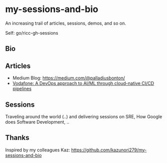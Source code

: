 # my-sessions-and-bio
An increasing trail of articles, sessions, demos, and so on.

Self: go/ricc-gh-sessions

## Bio


## Articles

* Medium Blog: https://medium.com/@palladiusbonton/
* [Vodafone: A DevOps approach to AI/ML through cloud-native CI/CD pipelines](https://cloud.google.com/blog/products/devops-sre/how-vodafone-uses-cicd-to-speed-up-ml-pipelines)


## Sessions 

Traveling around the world (..) and delivering sessions on SRE, How Google does Software Development, ..

## Thanks

Inspired by my colleagues Kaz: https://github.com/kazunori279/my-sessions-and-bio